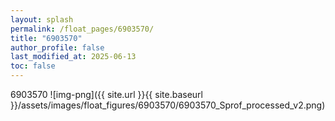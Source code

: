 ```yaml
---
layout: splash
permalink: /float_pages/6903570/
title: "6903570"
author_profile: false
last_modified_at: 2025-06-13
toc: false
---
```

 
6903570
![img-png]({{ site.url }}{{ site.baseurl }}/assets/images/float_figures/6903570/6903570_Sprof_processed_v2.png)